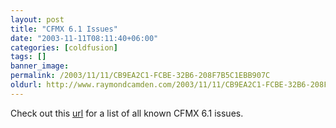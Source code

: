 ```yaml
---
layout: post
title: "CFMX 6.1 Issues"
date: "2003-11-11T08:11:40+06:00"
categories: [coldfusion]
tags: []
banner_image: 
permalink: /2003/11/11/CB9EA2C1-FCBE-32B6-208F7B5C1EBB907C
oldurl: http://www.raymondcamden.com/2003/11/11/CB9EA2C1-FCBE-32B6-208F7B5C1EBB907C
---
```


Check out this <a href="http://www.macromedia.com/support/coldfusion/ts/documents/cfmx61_issues.htm">url</a> for a list of all known CFMX 6.1 issues.